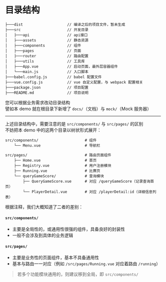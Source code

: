 # 目录结构

```
├───dist                    // 编译之后的项目文件，暂未生成
├───src                     // 开发目录
│   ├───api                 // api接口
│   ├───assets              // 静态资源
│   ├───components          // 组件
│   ├───pages               // 页面
│   ├───router              // 路由配置
│   ├───utils               // 工具库 
│   ├───App.vue             // 启动页面，最外层容器组件
│   └───main.js             // 入口脚本
├───babel.config.js         // babel 配置文件
├───vue.config.js           // vue 自定义配置，与 webpack 配置相关
├───package.json            // 项目配置
├───README.md               // 项目说明
```

您可以根据业务需求改动目录结构  
譬如本 demo 就在根目录下新增了 `docs/`（文档）与 `mock/`（Mock 服务器）

***

上述目录结构中，需要注意的是 `src/components/` 与 `src/pages/` 的区别  
不妨把本 demo 中的这两个目录以树状形式展开：

```
src/components/                     # 组件
    └── Menu.vue                    # 导航栏

src/pages/                          # 路由页面组件
    ├── Home.vue                    # 首页
    ├── Registry.vue                # 用户注册模块
    ├── Running.vue                 # 比赛页
    └── queryGameScore/             # 查询模块
        ├── QueryGameScore.vue      # 对应 /queryGameScore（记录查询首页）
        └── PlayerDetail.vue        # 对应 /playerDetail:id（详细信息列表）
```

根据注释，我们大概知道了二者的差别：

#### `src/components/`
* 主要是全局性的，或通用性很强的组件，具备良好的封装性
* 一般不会涉及到具体的业务逻辑

#### `src/pages/`
* 主要是业务性的页面组件，基本不具备通用性
* 基本与路由一一对应（例如 `/src/pages/Running.vue` 对应着路由 `/running`）

> 若多个功能模块通用的，则建议移到全局，即 `src/components/`
